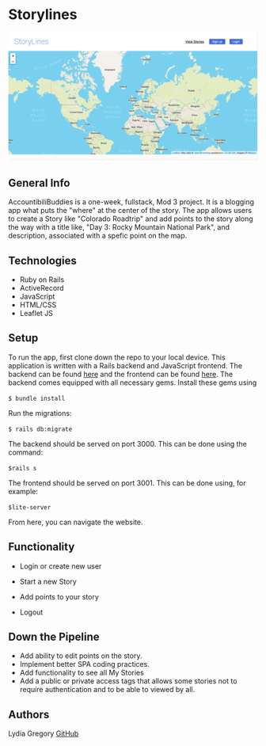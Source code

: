 # Storylines
![](/Storylines.png)

## General Info

AccountibiliBuddies is a one-week, fullstack, Mod 3 project. It is a blogging app what puts the "where" at the center of the story. The app allows users to create a Story like "Colorado Roadtrip" and add points to the story along the way with a title like, "Day 3: Rocky Mountain National Park", and description, associated with a spefic point on the map. 

## Technologies

* Ruby on Rails 
* ActiveRecord
* JavaScript
* HTML/CSS 
* Leaflet JS

## Setup

To run the app, first clone down the repo to your local device. This application is written with a Rails backend and JavaScript frontend. The backend can be found [here](https://github.com/ljg2gb/BE_StoryLines) and the frontend can be found [here](https://github.com/ljg2gb/Storylines). The backend comes equipped with all necessary gems. Install these gems using 

`$ bundle install`

Run the migrations:

`$ rails db:migrate`

The backend should be served on port 3000. This can be done using the command:

`$rails s`
 
The frontend should be served on port 3001. This can be done using, for example: 

`$lite-server`

From here, you can navigate the website.

## Functionality

* Login or create new user

* Start a new Story

* Add points to your story

* Logout


## Down the Pipeline

* Add ability to edit points on the story. 
* Implement better SPA coding practices.
* Add functionality to see all My Stories
* Add a public or private access tags that allows some stories not to require authentication and to be able to viewed by all.

## Authors

Lydia Gregory [GitHub](https://github.com/ljg2gb)
